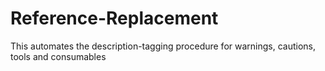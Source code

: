 # Reference-Replacement
This automates the description-tagging procedure for warnings, cautions, tools and consumables
